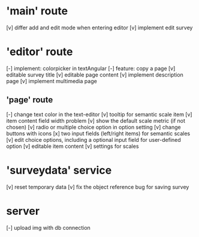 # 'main' route
[v] differ add and edit mode when entering editor
[v] implement edit survey

# 'editor' route
[-] implement: colorpicker in textAngular
[-] feature: copy a page
[v] editable survey title
[v] editable page content
[v] implement description page
[v] implement multimedia page

## 'page' route
[-] change text color in the text-editor
[v] tooltip for semantic scale item
[v] item content field width problem
[v] show the default scale metric (if not chosen)
[v] radio or multiple choice option in option setting
[v] change buttons with icons
[x] two input fields (left/right items) for semantic scales
[v] edit choice options, including a optional input field for user-defined option
[v] editable item content
[v] settings for scales

# 'surveydata' service
[v] reset temporary data
[v] fix the object reference bug for saving survey

# server
[-] upload img with db connection